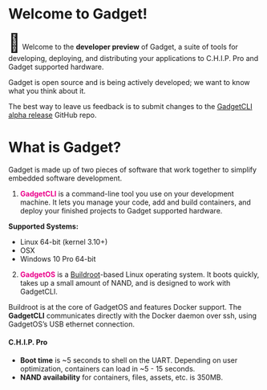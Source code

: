 # Welcome to Gadget!

<span style="font-size: 36px">&#128226;</span>  Welcome to the **developer preview** of Gadget, a suite of tools for developing, deploying, and distributing your applications to C.H.I.P. Pro and Gadget supported hardware. 

<aside class="notice">
Gadget is open source and is being actively developed; we want to know what you think about it. </aside>

The best way to leave us feedback is to submit changes to the [GadgetCLI alpha release](https://github.com/NextThingCo/gadgetcli) GitHub repo. 

# What is Gadget? 
Gadget is made up of two pieces of software that work together to simplify embedded software development.

1) <span style="color: EB008B">**GadgetCLI**</span> is a command-line tool you use on your development machine. It lets you manage your code, add and build containers, and deploy your finished projects to Gadget supported hardware. 

**Supported Systems:**

* Linux 64-bit (kernel 3.10+)
* OSX 
* Windows 10 Pro 64-bit

2) <span style="color: EB008B">**GadgetOS**</span> is a [Buildroot]((https://buildroot.org/))-based Linux operating system. It boots quickly, takes up a small amount of NAND, and is designed to work with GadgetCLI. 

Buildroot is at the core of GadgetOS and features Docker support. The **GadgetCLI** communicates directly with the Docker daemon over ssh, using GadgetOS’s USB ethernet connection. 

#### C.H.I.P. Pro

* **Boot time** is ~5 seconds to shell on the UART. Depending on user optimization, containers can load in ~5 - 15 seconds.
* **NAND availability** for containers, files, assets, etc. is 350MB. 






	




